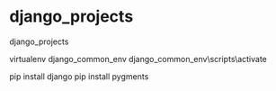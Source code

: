 # django_projects

django_projects

virtualenv django_common_env
django_common_env\scripts\activate

pip install django
pip install pygments
